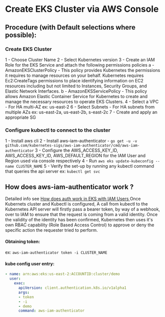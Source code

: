 # Create EKS Cluster via AWS Console

## Procedure (with Default selections where possible):

### Create EKS Cluster
1 - Choose Cluster Name
2 - Select Kubernetes version
3 - Create an IAM Role for the EKS Service and attach  the following permissions policies
    a - AmazonEKSClusterPolicy - This policy provides Kubernetes the permissions it requires to manage resources on your behalf. Kubernetes requires Ec2:CreateTags permissions to place identifying information on EC2 resources including but not limited to Instances, Security Groups, and Elastic Network Interfaces.
    b - AmazonEKSServicePolicy - This policy allows Amazon Elastic Container Service for Kubernetes to create and manage the necessary resources to operate EKS Clusters.
4 - Select a VPC - For HA multi-AZ ex: us-east-2
6 - Select Subnets - For HA subnets from multiple AZs ex: us-east-2a, us-east-2b, s-east-2c
7 - Create and apply an appropriate SG

### Configure kubectl to connect to the cluster
1 - Install aws cli
2 - Install aws-iam-authenticator - `go get -u -v github.com/kubernetes-sigs/aws-iam-authenticator/cmd/aws-iam-authenticator`
3 - Configure the AWS_ACCESS_KEY_ID, AWS_ACCESS_KEY_ID, AWS_DEFAULT_REGION for the IAM User and Region used via console respectively
4 - Run `aws eks update-kubeconfig --name CLUSTER_NAME`
5 - Verify the set-up by running  any kubectl command that queries the api server ex: `kubectl get svc`

## How does aws-iam-authenticator work ? 
Detailed info see [How does auth work in EKS with IAM Users ](http://marcinkaszynski.com/2018/07/12/eks-auth.html)
Once Kubernets cluster and Kubectl is configured, A call from kubectl to the Kubernetes API server will firstly pass a bearer token, by way of a webhook, over to IAM to ensure that the request is coming from a valid identity. Once the validity of the identity has been confirmed, Kubernetes then uses it's own RBAC capability (Role Based Access Control) to approve or deny the specific action the requester tried to perform.

#### Obtaining token:
ex: `aws-iam-authenticator token -i CLUSTER_NAME`

#### kube config user entry:
```yaml
- name: arn:aws:eks:us-east-2:ACCOUNTID:cluster/demo
  user:
    exec:
      apiVersion: client.authentication.k8s.io/v1alpha1
      args:
      - token
      - -i
      - demo
      command: aws-iam-authenticator
```
